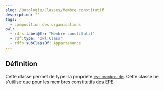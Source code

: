```yaml
---
slug: /Ontologie/Classes/Membre constitutif
description: ""
tags:
  - composition des organisations
owl:
  - rdfs:label@fr: "Membre constitutif"
  - rdf:type: "owl:Class"
  - rdfs:subClassOf: Appartenance
---
```


<OntologyTable frontMatter={frontMatter}/>

## Définition

Cette classe permet de typer la propriété [`est membre de`](/movies-doc/Ontologie/Propri%C3%A9t%C3%A9s/est%20membre%20de). Cette classe ne s'utilise que pour les membres constitutifs des EPE.

